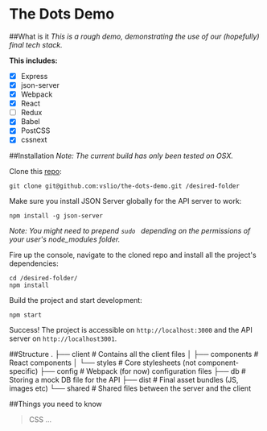 # The Dots Demo

##What is it
*This is a rough demo, demonstrating the use of our (hopefully) final tech stack.*

**This includes:**
- [x] Express
- [x] json-server
- [x] Webpack
- [x] React
- [ ] Redux
- [x] Babel
- [x] PostCSS
- [x] cssnext

##Installation
*Note: The current build has only been tested on OSX.*

Clone this [repo](https://github.com/vslio/the-dots-demo):
```
git clone git@github.com:vslio/the-dots-demo.git /desired-folder
```

Make sure you install JSON Server globally for the API server to work:
```
npm install -g json-server
```
*Note: You might need to prepend `sudo ` depending on the permissions of your user's node_modules folder.*

Fire up the console, navigate to the cloned repo and install all the project's dependencies:
```
cd /desired-folder/
npm install
```

Build the project and start development:
```
npm start
```

Success! The project is accessible on `http://localhost:3000` and the API server on `http://localhost3001`.

##Structure
    .
    ├── client                  # Contains all the client files
    │   ├── components          # React components
    │   └── styles              # Core stylesheets (not component-specific)
    ├── config                  # Webpack (for now) configuration files
    ├── db                      # Storing a mock DB file for the API
    ├── dist                    # Final asset bundles (JS, images etc)
    └── shared                  # Shared files between the server and the client


##Things you need to know
>CSS
...
